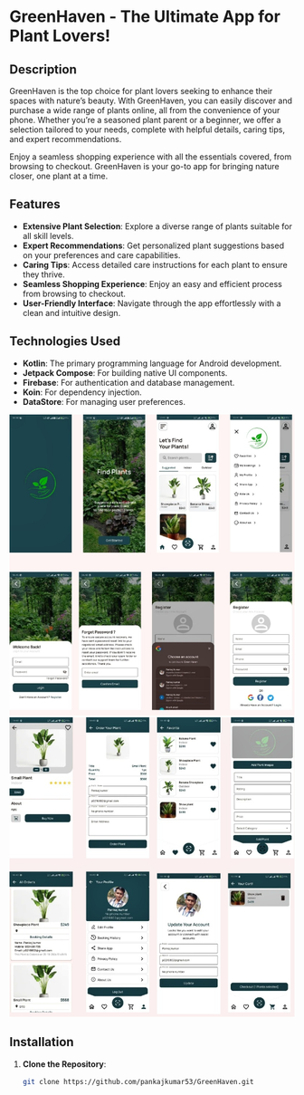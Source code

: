 # GreenHaven - The Ultimate App for Plant Lovers!


## Description

GreenHaven is the top choice for plant lovers seeking to enhance their spaces with nature’s beauty. With GreenHaven, you can easily discover and purchase a wide range of plants online, all from the convenience of your phone. Whether you’re a seasoned plant parent or a beginner, we offer a selection tailored to your needs, complete with helpful details, caring tips, and expert recommendations.

Enjoy a seamless shopping experience with all the essentials covered, from browsing to checkout. GreenHaven is your go-to app for bringing nature closer, one plant at a time.

## Features

- **Extensive Plant Selection**: Explore a diverse range of plants suitable for all skill levels.
- **Expert Recommendations**: Get personalized plant suggestions based on your preferences and care capabilities.
- **Caring Tips**: Access detailed care instructions for each plant to ensure they thrive.
- **Seamless Shopping Experience**: Enjoy an easy and efficient process from browsing to checkout.
- **User-Friendly Interface**: Navigate through the app effortlessly with a clean and intuitive design.

## Technologies Used

- **Kotlin**: The primary programming language for Android development.
- **Jetpack Compose**: For building native UI components.
- **Firebase**: For authentication and database management.
- **Koin**: For dependency injection.
- **DataStore**: For managing user preferences.

![UI Image](https://github.com/pankajkumar53/Green-Heaven/blob/13e9541a7359d93d27d8c6f80abf9b7f43c8ed69/ui%20img1.png)
![UI Image](https://github.com/pankajkumar53/Green-Heaven/blob/13e9541a7359d93d27d8c6f80abf9b7f43c8ed69/ui%20img2.png)


## Installation

1. **Clone the Repository**:
   ```bash
   git clone https://github.com/pankajkumar53/GreenHaven.git
